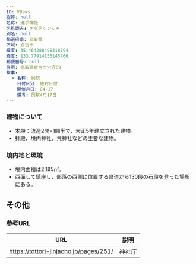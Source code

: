 ```yaml
---
ID: V9aws
総称: null
名称: 灘手神社
名称読み: ナダテジンジャ
別名: null
都道府県: 鳥取県
区域: 倉吉市
緯度: 35.464288498318794
経度: 133.77914155145766
郵便番号: null
住所: 鳥取県倉吉市穴沢69
祭事:
  - 名称: 例祭
    日付区分: 絶対日付
    開催月日: 04-17
    備考: 例祭4月17日
---
```


### 建物について

- 本殿：流造2間×1間半で、大正5年建立された建物。
- 拝殿、境内神社、荒神社などの主要な建物。

### 境内地と環境

- 境内面積は2,185㎡。
- 西面して鎮座し、部落の西側に位置する県道から130段の石段を登った場所にある。

## その他

### 参考URL

| URL                                    | 説明   |
| -------------------------------------- | ------ |
| https://tottori-jinjacho.jp/pages/251/ | 神社庁 |
